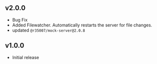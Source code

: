 ## v2.0.0

- Bug Fix
- Added Filewatcher. Automatically restarts the server for file changes.
- updated `@r35007/mock-server@2.0.8`
## v1.0.0

- Initial release